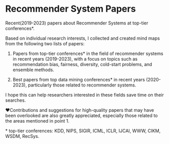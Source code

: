 # Recommender System Papers
Recent(2019-2023) papers about Recommender Systems at top-tier conferences\*.

Based on individual research interests, I collected and created mind maps from the following two lists of papers:

1. Papers from top-tier conferences\* in the field of recommender systems in recent years (2019-2023), with a focus on topics such as recommendation bias, fairness, diversity, cold-start problems, and ensemble methods.

2. Best papers from top data mining conferences\* in recent years (2020-2023), particularly those related to recommender systems.

I hope this can help researchers interested in these fields save time on their searches. 

❤️Contributions and suggestions for high-quality papers that may have been overlooked are also greatly appreciated, especially those related to the areas mentioned in point 1.

\* top-tier conferences: KDD, NIPS, SIGIR, ICML, ICLR, IJCAI, WWW, CIKM, WSDM, RecSys.
